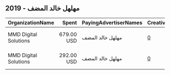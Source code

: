 ## 2019 - مهلهل خالد المضف 
|OrganizationName|Spent|PayingAdvertiserNames|CreativeUrls|Impressions|Genders|AgeBrackets|CountryCodes|BillingAddresses|CandidateBallotInformation|
|:---|---:|:---|:---|---:|:---|:---|:---|:---|:---|
|MMD Digital Solutions|679.00 USD|مهلهل خالد المضف|[0](https://www.snap.com/political-ads/asset/5bf136a74239678e60c26604e5686021a597a9546c5134c0bab7b9a5f40cb709?mediaType=mp4)|466,902||18+|kuwait|"Wataniya Tower, 10th Floor, Fahad Al Salem Street,Dubai,35456,AE"||
|MMD Digital Solutions|292.00 USD|مهلهل خالد المضف|[0](https://www.snap.com/political-ads/asset/5bf136a74239678e60c26604e5686021a597a9546c5134c0bab7b9a5f40cb709?mediaType=mp4)|207,743||21+|kuwait|"Wataniya Tower, 10th Floor, Fahad Al Salem Street,Dubai,35456,AE"||
